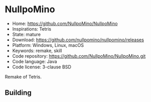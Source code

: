 # NullpoMino

- Home: https://github.com/NullpoMino/NullpoMino
- Inspirations: Tetris
- State: mature
- Download: https://github.com/nullpomino/nullpomino/releases
- Platform: Windows, Linux, macOS
- Keywords: remake, skill
- Code repository: https://github.com/NullpoMino/NullpoMino.git
- Code language: Java
- Code license: 3-clause BSD

Remake of Tetris.

## Building

